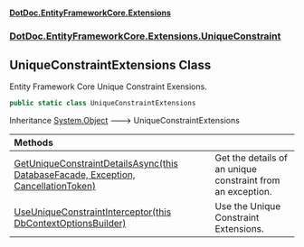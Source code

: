 #### [DotDoc\.EntityFrameworkCore\.Extensions](index.md 'index')
### [DotDoc\.EntityFrameworkCore\.Extensions\.UniqueConstraint](DotDoc.EntityFrameworkCore.Extensions.UniqueConstraint.md 'DotDoc\.EntityFrameworkCore\.Extensions\.UniqueConstraint')

## UniqueConstraintExtensions Class

Entity Framework Core Unique Constraint Exensions\.

```csharp
public static class UniqueConstraintExtensions
```

Inheritance [System\.Object](https://learn.microsoft.com/en-us/dotnet/api/system.object 'System\.Object') &#129106; UniqueConstraintExtensions

| Methods | |
| :--- | :--- |
| [GetUniqueConstraintDetailsAsync\(this DatabaseFacade, Exception, CancellationToken\)](UniqueConstraintExtensions.GetUniqueConstraintDetailsAsync.SI3GVMGVC6RM8N3H0TY28K85B.md 'DotDoc\.EntityFrameworkCore\.Extensions\.UniqueConstraint\.UniqueConstraintExtensions\.GetUniqueConstraintDetailsAsync\(this Microsoft\.EntityFrameworkCore\.Infrastructure\.DatabaseFacade, System\.Exception, System\.Threading\.CancellationToken\)') | Get the details of an unique constraint from an exception\. |
| [UseUniqueConstraintInterceptor\(this DbContextOptionsBuilder\)](UniqueConstraintExtensions.UseUniqueConstraintInterceptor.EA6QE0LUM5P6PBFW6R1RBBWRC.md 'DotDoc\.EntityFrameworkCore\.Extensions\.UniqueConstraint\.UniqueConstraintExtensions\.UseUniqueConstraintInterceptor\(this Microsoft\.EntityFrameworkCore\.DbContextOptionsBuilder\)') | Use the Unique Constraint Extensions\. |
